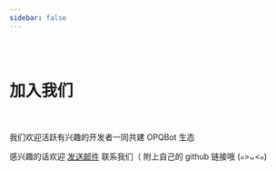 ```yaml
---
sidebar: false
---
```


<div style="padding-top: 30px;"></div>

# 加入我们

<div style="padding-top: 20px;"></div>

我们欢迎活跃有兴趣的开发者一同共建 OPQBot 生态

感兴趣的话欢迎 [发送邮件](mailto:fz6meng@gmail.com) 联系我们（ 附上自己的 github 链接哦 (๑>ᴗ<๑) 

<div style="padding-top: 50px;"></div>
